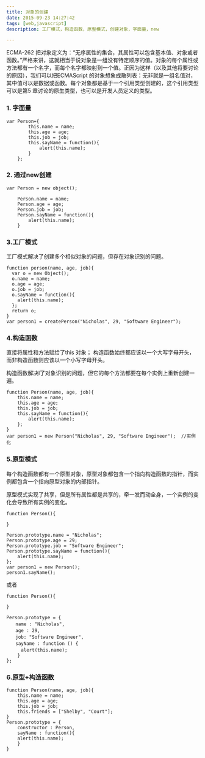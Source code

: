 ```yaml
---
title: 对象的创建
date: 2015-09-23 14:27:42
tags: [web,javascript]
description: 工厂模式，构造函数，原型模式，创建对象，字面量，new

---
```


ECMA-262 把对象定义为：“无序属性的集合，其属性可以包含基本值、对象或者函数。”严格来讲，这就相当于说对象是一组没有特定顺序的值。对象的每个属性或方法都有一个名字，而每个名字都映射到一个值。正因为这样（以及其他将要讨论的原因），我们可以把ECMAScript 的对象想象成散列表：无非就是一组名值对，其中值可以是数据或函数。每个对象都是基于一个引用类型创建的，这个引用类型可以是第5 章讨论的原生类型，也可以是开发人员定义的类型。

<!-- more -->

### 1. 字面量
	var Person={
		    this.name = name;
		    this.age = age;
		    this.job = job;
		    this.sayName = function(){
		        alert(this.name);
		    }
	    };

### 2. 通过new创建

	var Person = new object();

	    Person.name = name;
	    Person.age = age;
	    Person.job = job;
	    Person.sayName = function(){
	        alert(this.name);
	    }
	   
### 3.工厂模式
工厂模式解决了创建多个相似对象的问题，但存在对象识别的问题。

	function person(name, age, job){
	  var o = new Object();
	  o.name = name;
	  o.age = age;
	  o.job = job;
	  o.sayName = function(){
	    alert(this.name);
	  };
	  return o;
	}
	var person1 = createPerson("Nicholas", 29, "Software Engineer");

### 4.构造函数
直接将属性和方法赋给了this 对象；
构造函数始终都应该以一个大写字母开头，而非构造函数则应该以一个小写字母开头。

构造函数解决l了对象识别的问题，但它的每个方法都要在每个实例上重新创建一遍。

	function Person(name, age, job){
	    this.name = name;
	    this.age = age;
	    this.job = job;
	    this.sayName = function(){
	        alert(this.name);
	    };
	}
	var person1 = new Person("Nicholas", 29, "Software Engineer");  //实例化

### 5.原型模式
每个构造函数都有一个原型对象，原型对象都包含一个指向构造函数的指针，而实例都包含一个指向原型对象的内部指针。

原型模式实现了共享，但是所有属性都是共享的，牵一发而动全身，一个实例的变化会导致所有实例的变化。

	function Person(){

	}
	 
	Person.prototype.name = "Nicholas";
	Person.prototype.age = 29;
	Person.prototype.job = "Software Engineer";
	Person.prototype.sayName = function(){
		alert(this.name);
	};
	var person1 = new Person();
	person1.sayName();

或者

	function Person(){

	}

	Person.prototype = {
	　　name : "Nicholas",
	　　age : 29,
	　　job: "Software Engineer",
	　　sayName : function () {
	　　	alert(this.name);
		}
	};

### 6.原型+构造函数

	function Person(name, age, job){
	    this.name = name;
	    this.age = age;
	    this.job = job;
	    this.friends = ["Shelby", "Court"];
	}
	Person.prototype = {
	    constructor : Person,
	    sayName : function(){
	    alert(this.name);
	    }
	}